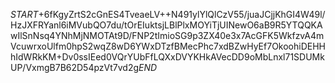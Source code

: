 $START$+6fKgyZrtS2cGnES4TveaeLV++N491ylYlQlCzV55/juaJCjjKhGI4W49l/HzJXFRYanl6iMVubQO7du/tOrEIuktsjLBlPlxMOYiTjUINewO6aB9R5YTQQKAwIlSnNsq4YNhMjNMOTAt9D/FNP2tImioSG9p3ZX40e3x7AcGFK5WkfzvA4mVcuwrxoUlfm0hpS2wqZ8wD6YWxDTzfBMecPhc7xdBZwHyEf7OkoohiDEHHhIdWRkKM+Dv0ssIEed0VQrYUbFfLQXxDVYKHkAVecDD9oMbLnxl71SDUMkUP/VxmgB7B62D54pzVt7vd2g$END$